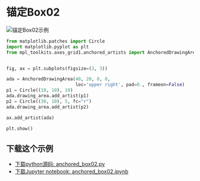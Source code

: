 # 锚定Box02

![锚定Box02示例](https://matplotlib.org/_images/sphx_glr_anchored_box02_001.png)

```python
from matplotlib.patches import Circle
import matplotlib.pyplot as plt
from mpl_toolkits.axes_grid1.anchored_artists import AnchoredDrawingArea


fig, ax = plt.subplots(figsize=(3, 3))

ada = AnchoredDrawingArea(40, 20, 0, 0,
                          loc='upper right', pad=0., frameon=False)
p1 = Circle((10, 10), 10)
ada.drawing_area.add_artist(p1)
p2 = Circle((30, 10), 5, fc="r")
ada.drawing_area.add_artist(p2)

ax.add_artist(ada)

plt.show()
```

## 下载这个示例
            
- [下载python源码: anchored_box02.py](https://matplotlib.org/_downloads/anchored_box02.py)
- [下载Jupyter notebook: anchored_box02.ipynb](https://matplotlib.org/_downloads/anchored_box02.ipynb)